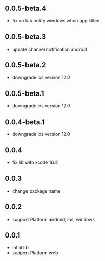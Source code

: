 ## 0.0.5-beta.4

* fix on tab notify windows when app killed

## 0.0.5-beta.3

* update channel notification android

## 0.0.5-beta.2

* downgrade ios version 12.0

## 0.0.5-beta.1

* downgrade ios version 12.0

## 0.0.4-beta.1

* downgrade ios version 12.0

## 0.0.4

* fix lib with xcode 16.2

## 0.0.3

* change package name

## 0.0.2

* support Platform android, ios, windows

## 0.0.1

* intial lib
* support Platform web
